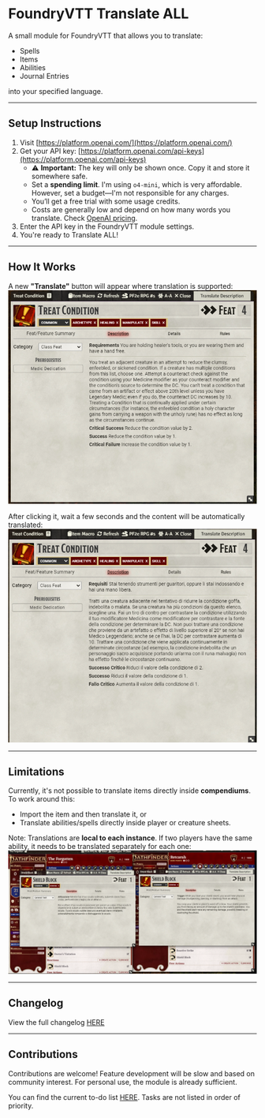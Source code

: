# FoundryVTT Translate ALL

A small module for FoundryVTT that allows you to translate:
- Spells  
- Items  
- Abilities  
- Journal Entries  

into your specified language.

---

## Setup Instructions

1. Visit [https://platform.openai.com/](https://platform.openai.com/)
2. Get your API key: [https://platform.openai.com/api-keys](https://platform.openai.com/api-keys)  
   - ⚠️ **Important:** The key will only be shown once. Copy it and store it somewhere safe.  
   - Set a **spending limit**. I'm using `o4-mini`, which is very affordable. However, set a budget—I'm not responsible for any charges.  
   - You’ll get a free trial with some usage credits.  
   - Costs are generally low and depend on how many words you translate. Check [OpenAI pricing](https://openai.com/pricing).
3. Enter the API key in the FoundryVTT module settings.
4. You're ready to Translate ALL!

---

## How It Works

A new **"Translate"** button will appear where translation is supported:  
![Before translation](./images/before_translation.png)

After clicking it, wait a few seconds and the content will be automatically translated:  
![After translation](./images/after_translation.png)

---

## Limitations

Currently, it's not possible to translate items directly inside **compendiums**. To work around this:

- Import the item and then translate it, or  
- Translate abilities/spells directly inside player or creature sheets.

Note: Translations are **local to each instance**. If two players have the same ability, it needs to be translated separately for each one:  
![Differences](./images/differences.png)

---

## Changelog

View the full changelog [HERE](./CHANGELOG.md)

---

## Contributions

Contributions are welcome! Feature development will be slow and based on community interest. For personal use, the module is already sufficient.

You can find the current to-do list [HERE](./TODO.md). Tasks are not listed in order of priority.
